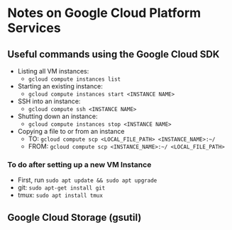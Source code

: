 # Notes on Google Cloud Platform Services

## Useful commands using the Google Cloud SDK
* Listing all VM instances:
    * `gcloud compute instances list`
* Starting an existing instance:
    * `gcloud compute instances start <INSTANCE NAME>`
* SSH into an instance:
    * `gcloud compute ssh <INSTANCE NAME>`
* Shutting down an instance:
    * `gcloud compute instances stop <INSTANCE NAME>`
* Copying a file to or from an instance
    * TO: `gcloud compute scp <LOCAL_FILE_PATH> <INSTANCE_NAME>:~/`
    * FROM: `gcloud compute scp <INSTANCE_NAME>:~/ <LOCAL_FILE_PATH>`

### To do after setting up a new VM Instance
  * First, run `sudo apt update && sudo apt upgrade`
  * git: `sudo apt-get install git`
  * tmux: `sudo apt install tmux`

## Google Cloud Storage (gsutil)

